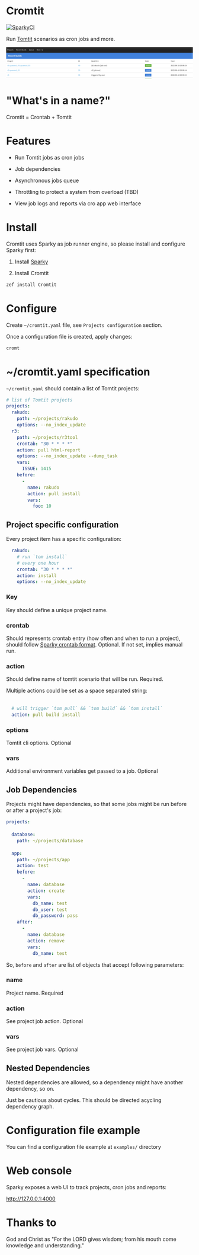# Cromtit

[![SparkyCI](http://sparrowhub.io:2222/project/gh-melezhik-Cromtit/badge)](http://sparrowhub.io:2222)

Run [Tomtit](https://github.com/melezhik/Tomtit) scenarios as cron jobs and more.

![web ui](https://raw.githubusercontent.com/melezhik/Cromtit/main/samples/web-ui.jpeg)

# "What's in a name?"

Cromtit =  Crontab + Tomtit 

# Features

* Run Tomtit jobs as cron jobs

* Job dependencies 

* Asynchronous jobs queue 

* Throttling to protect a system from overload (TBD)

* View job logs and reports via cro app web interface

# Install

Cromtit uses Sparky as job runner engine, so please install
and configure Sparky first:

1. Install [Sparky](https://github.com/melezhik/sparky#installation)

2. Install Cromtit

```bash
zef install Cromtit
```

# Configure

Create `~/cromtit.yaml` file, see `Projects configuration` section. 

Once a configuration file is created, apply changes:

```bash
cromt
```

# ~/cromtit.yaml specification

 `~/cromtit.yaml` should contain a list of Tomtit projects:

```yaml
# list of Tomtit projects
projects:
  rakudo:
    path: ~/projects/rakudo
    options: --no_index_update
  r3:
    path: ~/projects/r3tool
    crontab: "30 * * * *"
    action: pull html-report
    options: --no_index_update --dump_task
    vars:
      ISSUE: 1415
    before:
      -
        name: rakudo
        action: pull install 
        vars:
          foo: 10
```

## Project specific configuration

Every project item  has a specific configuration:

```yaml
  rakudo:
    # run `tom install` 
    # every one hour
    crontab: "30 * * * *"
    action: install
    options: --no_index_update
```

### Key

Key should define a unique project name.

### crontab

Should represents crontab entry (how often and when to run a project), should
follow [Sparky crontab format](https://github.com/melezhik/sparky#run-by-cron). 
Optional. If not set, implies manual run.

### action

Should define name of tomtit scenario that will be run. Required.

Multiple actions could be set as a space separated string:

```yaml

  # will trigger `tom pull` && `tom build` && `tom install`
  action: pull build install
```
 
### options

Tomtit cli options. Optional

### vars

Additional environment variables get passed to a job. Optional

## Job Dependencies

Projects might have dependencies, so that some jobs might be run before or after
a project's job:


```yaml
projects:

  database:
    path: ~/projects/database

  app:
    path: ~/projects/app
    action: test
    before: 
      -
        name: database
        action: create
        vars:
          db_name: test
          db_user: test
          db_password: pass
    after:
      - 
        name: database
        action: remove 
        vars:
          db_name: test
```

So, `before` and `after` are list of objects that accept following parameters:

### name

Project name. Required

### action

See project job action. Optional

### vars

See project job vars. Optional

## Nested Dependencies

Nested dependencies are allowed, so a dependency might have another dependency, so on.

Just be cautious about cycles. This should be directed acycling dependency graph.
 
# Configuration file example

You can find a configuration file example at `examples/` directory

# Web console

Sparky exposes a web UI to track projects, cron jobs and reports:

http://127.0.0.1:4000

# Thanks to

God and Christ as "For the LORD gives wisdom; from his mouth come knowledge and understanding."
